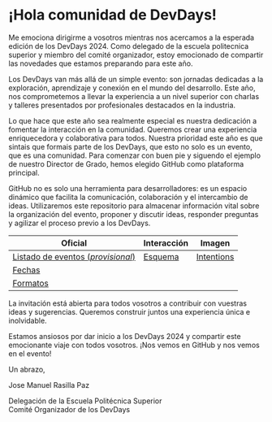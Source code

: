 # ¡Hola comunidad de DevDays!

Me emociona dirigirme a vosotros mientras nos acercamos a la esperada edición de los DevDays 2024. Como delegado de la escuela politecnica superior y miembro del comité organizador, estoy emocionado de compartir las novedades que estamos preparando para este año.

Los DevDays van más allá de un simple evento: son jornadas dedicadas a la exploración, aprendizaje y conexión en el mundo del desarrollo. Este año, nos comprometemos a llevar la experiencia a un nivel superior con charlas y talleres presentados por profesionales destacados en la industria.

Lo que hace que este año sea realmente especial es nuestra dedicación a fomentar la interacción en la comunidad. Queremos crear una experiencia enriquecedora y colaborativa para todos. Nuestra prioridad este año es que sintais que formais parte de los DevDays, que esto no solo es un evento, que es una comunidad. Para comenzar con buen pie y siguendo el ejemplo de nuestro Director de Grado, hemos elegido GitHub como plataforma principal.

GitHub no es solo una herramienta para desarrolladores: es un espacio dinámico que facilita la comunicación, colaboración y el intercambio de ideas. Utilizaremos este repositorio para almacenar información vital sobre la organización del evento, proponer y discutir ideas, responder preguntas y agilizar el proceso previo a los DevDays.

<div align=center>

|Oficial|Interacción|Imagen|
|-|-|-|
|[Listado de eventos (*provisional*)](/Official/ListadoProvisional.md)|[Esquema](/Interaccion/Esquema.md)|[Intentions](/EventImage/Intentions.md)|
|[Fechas](/Official/Fechas.md)|||
|[Formatos](/Official/Formatos.md)|||

</div>

La invitación está abierta para todos vosotros a contribuir con vuestras ideas y sugerencias. Queremos construir juntos una experiencia única e inolvidable.

Estamos ansiosos por dar inicio a los DevDays 2024 y compartir este emocionante viaje con todos vosotros. ¡Nos vemos en GitHub y nos vemos en el evento!

Un abrazo,  


Jose Manuel Rasilla Paz

Delegación de la Escuela Politécnica Superior  
Comité Organizador de los DevDays
